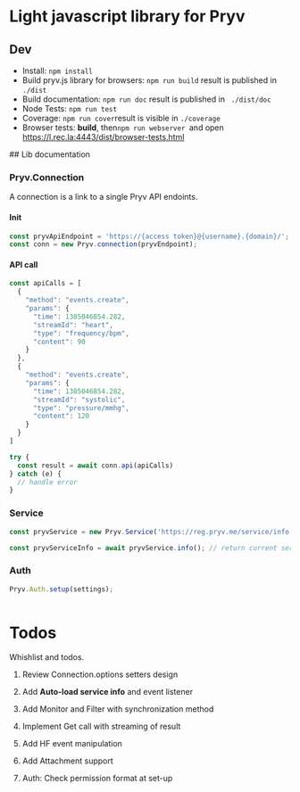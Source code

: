 # Light javascript library for Pryv

## Dev

- Install: `npm install`
- Build pryv.js library for browsers: `npm run build` result is published in `./dist`
- Build documentation: `npm run doc` result is published in ` ./dist/doc` 
- Node Tests: `npm run test`
- Coverage: `npm run cover`result is visible in `./coverage`
- Browser tests:  **build**, then`npm run webserver `and open https://l.rec.la:4443/dist/browser-tests.html


## Lib documentation

### Pryv.Connection

A connection is a link to a single Pryv API endoints.

#### Init 

```javascript
const pryvApiEndpoint = 'https://{access token}@{username}.{domain}/';
const conn = new Pryv.connection(pryvEndpoint);
```

#### API call

```javascript
const apiCalls = [
  {
    "method": "events.create",
    "params": {
      "time": 1385046854.282,
      "streamId": "heart",
      "type": "frequency/bpm",
      "content": 90
    }
  },
  {
    "method": "events.create",
    "params": {
      "time": 1385046854.282,
      "streamId": "systolic",
      "type": "pressure/mmhg",
      "content": 120
    }
  }
]

try {
  const result = await conn.api(apiCalls)
} catch (e) {
  // handle error
}
```

### Service

```javascript
const pryvService = new Pryv.Service('https://reg.pryv.me/service/info');

const pryvServiceInfo = await pryvService.info(); // return current service info or fetch if needed
```



### Auth

```javascript
Pryv.Auth.setup(settings);



```

# Todos

Whishlist and todos.

1. Review Connection.options setters design

2. Add **Auto-load service info** and event listener

3. Add Monitor and Filter with synchronization method

4. Implement Get call with streaming of result

5. Add HF event manipulation 

6. Add Attachment support

7. Auth: Check permission format at set-up

   